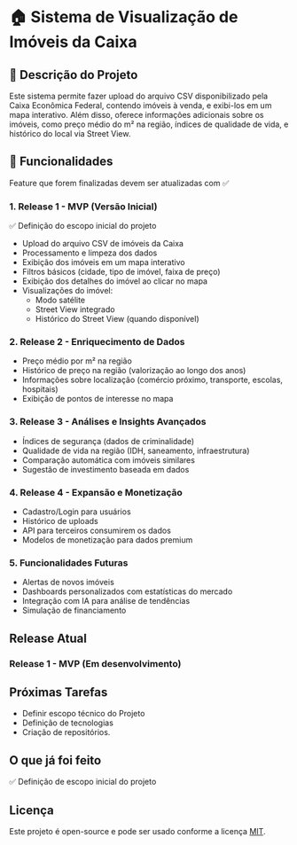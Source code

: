 # 🏠 Sistema de Visualização de Imóveis da Caixa  

## 📌 Descrição do Projeto  
Este sistema permite fazer upload do arquivo CSV disponibilizado pela Caixa Econômica Federal, contendo imóveis à venda, e exibi-los em um mapa interativo. Além disso, oferece informações adicionais sobre os imóveis, como preço médio do m² na região, índices de qualidade de vida, e histórico do local via Street View.

## 🚀 Funcionalidades 
Feature que forem finalizadas devem ser atualizadas com ✅

### 1. Release 1 - MVP (Versão Inicial)  
✅ Definição do escopo inicial do projeto
- Upload do arquivo CSV de imóveis da Caixa  
- Processamento e limpeza dos dados  
- Exibição dos imóveis em um mapa interativo  
- Filtros básicos (cidade, tipo de imóvel, faixa de preço)  
- Exibição dos detalhes do imóvel ao clicar no mapa  
- Visualizações do imóvel:  
   - Modo satélite  
   - Street View integrado  
   - Histórico do Street View (quando disponível)  

### 2. Release 2 - Enriquecimento de Dados  
- Preço médio por m² na região  
- Histórico de preço na região (valorização ao longo dos anos)  
- Informações sobre localização (comércio próximo, transporte, escolas, hospitais)  
- Exibição de pontos de interesse no mapa  

### 3. Release 3 - Análises e Insights Avançados  
- Índices de segurança (dados de criminalidade)  
- Qualidade de vida na região (IDH, saneamento, infraestrutura)  
- Comparação automática com imóveis similares  
- Sugestão de investimento baseada em dados  

### 4. Release 4 - Expansão e Monetização  
- Cadastro/Login para usuários  
- Histórico de uploads  
- API para terceiros consumirem os dados  
- Modelos de monetização para dados premium  

### 5. Funcionalidades Futuras  
- Alertas de novos imóveis  
- Dashboards personalizados com estatísticas do mercado  
- Integração com IA para análise de tendências  
- Simulação de financiamento  

## Release Atual  
### Release 1 - MVP (Em desenvolvimento)  

## Próximas Tarefas  
- Definir escopo técnico do Projeto
- Definição de tecnologias
- Criação de repositórios.

## O que já foi feito  
✅ Definição de escopo inicial do projeto  

## Licença  
Este projeto é open-source e pode ser usado conforme a licença [MIT](LICENSE).
